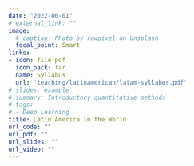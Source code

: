 ```yaml
---
date: "2022-06-01"
# external_link: ""
image:
  # caption: Photo by rawpixel on Unsplash
  focal_point: Smart
links:
- icon: file-pdf
  icon_pack: far
  name: Syllabus
  url: 'teaching/latinamerican/latam-syllabus.pdf'
# slides: example
# summary: Introductory quantitative methods
# tags:
# - Deep Learning
title: Latin America in the World
url_code: ""
url_pdf: ""
url_slides: ""
url_video: ""
---
```

